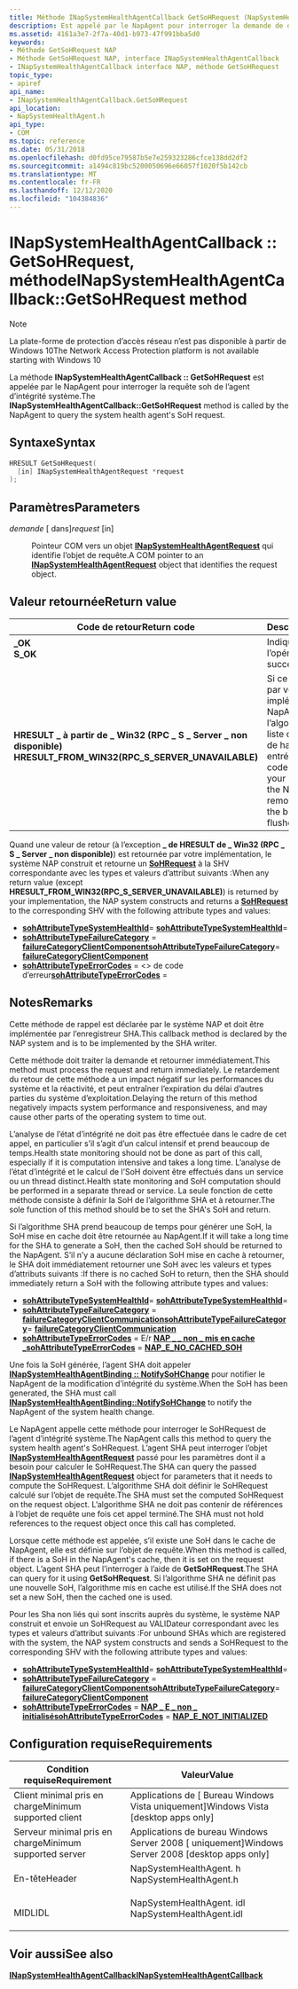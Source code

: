 ```yaml
---
title: Méthode INapSystemHealthAgentCallback GetSoHRequest (NapSystemHealthAgent. h)
description: Est appelé par le NapAgent pour interroger la demande de déclaration d’intégrité de l’agent d’intégrité système.
ms.assetid: 4161a3e7-2f7a-40d1-b973-47f991bba5d0
keywords:
- Méthode GetSoHRequest NAP
- Méthode GetSoHRequest NAP, interface INapSystemHealthAgentCallback
- INapSystemHealthAgentCallback interface NAP, méthode GetSoHRequest
topic_type:
- apiref
api_name:
- INapSystemHealthAgentCallback.GetSoHRequest
api_location:
- NapSystemHealthAgent.h
api_type:
- COM
ms.topic: reference
ms.date: 05/31/2018
ms.openlocfilehash: d0fd95ce79587b5e7e259323286cfce138dd2df2
ms.sourcegitcommit: a1494c819bc5200050696e66057f1020f5b142cb
ms.translationtype: MT
ms.contentlocale: fr-FR
ms.lasthandoff: 12/12/2020
ms.locfileid: "104384836"
---
```

# <a name="inapsystemhealthagentcallbackgetsohrequest-method"></a><span data-ttu-id="95d3a-106">INapSystemHealthAgentCallback :: GetSoHRequest, méthode</span><span class="sxs-lookup"><span data-stu-id="95d3a-106">INapSystemHealthAgentCallback::GetSoHRequest method</span></span>

> [!Note]  
> <span data-ttu-id="95d3a-107">La plate-forme de protection d’accès réseau n’est pas disponible à partir de Windows 10</span><span class="sxs-lookup"><span data-stu-id="95d3a-107">The Network Access Protection platform is not available starting with Windows 10</span></span>

 

<span data-ttu-id="95d3a-108">La méthode **INapSystemHealthAgentCallback :: GetSoHRequest** est appelée par le NapAgent pour interroger la requête soh de l’agent d’intégrité système.</span><span class="sxs-lookup"><span data-stu-id="95d3a-108">The **INapSystemHealthAgentCallback::GetSoHRequest** method is called by the NapAgent to query the system health agent's SoH request.</span></span>

## <a name="syntax"></a><span data-ttu-id="95d3a-109">Syntaxe</span><span class="sxs-lookup"><span data-stu-id="95d3a-109">Syntax</span></span>


```C++
HRESULT GetSoHRequest(
  [in] INapSystemHealthAgentRequest *request
);
```



## <a name="parameters"></a><span data-ttu-id="95d3a-110">Paramètres</span><span class="sxs-lookup"><span data-stu-id="95d3a-110">Parameters</span></span>

<dl> <dt>

<span data-ttu-id="95d3a-111">*demande* \[ dans\]</span><span class="sxs-lookup"><span data-stu-id="95d3a-111">*request* \[in\]</span></span>
</dt> <dd>

<span data-ttu-id="95d3a-112">Pointeur COM vers un objet [**INapSystemHealthAgentRequest**](inapsystemhealthagentrequest.md) qui identifie l’objet de requête.</span><span class="sxs-lookup"><span data-stu-id="95d3a-112">A COM pointer to an [**INapSystemHealthAgentRequest**](inapsystemhealthagentrequest.md) object that identifies the request object.</span></span>

</dd> </dl>

## <a name="return-value"></a><span data-ttu-id="95d3a-113">Valeur retournée</span><span class="sxs-lookup"><span data-stu-id="95d3a-113">Return value</span></span>



| <span data-ttu-id="95d3a-114">Code de retour</span><span class="sxs-lookup"><span data-stu-id="95d3a-114">Return code</span></span>                                                                                                                      | <span data-ttu-id="95d3a-115">Description</span><span class="sxs-lookup"><span data-stu-id="95d3a-115">Description</span></span>                                                                                                                                        |
|----------------------------------------------------------------------------------------------------------------------------------|----------------------------------------------------------------------------------------------------------------------------------------------------|
| <dl> <span data-ttu-id="95d3a-116"><dt>**\_OK**</dt></span><span class="sxs-lookup"><span data-stu-id="95d3a-116"><dt>**S\_OK**</dt></span></span> </dl>                                             | <span data-ttu-id="95d3a-117">Indique la réussite de l’opération.</span><span class="sxs-lookup"><span data-stu-id="95d3a-117">Indicates success.</span></span><br/>                                                                                                                      |
| <dl> <span data-ttu-id="95d3a-118"><dt>**HRESULT \_ à partir de \_ Win32 (RPC \_ S \_ Server \_ non disponible)**</dt></span><span class="sxs-lookup"><span data-stu-id="95d3a-118"><dt>**HRESULT\_FROM\_WIN32(RPC\_S\_SERVER\_UNAVAILABLE)**</dt></span></span> </dl> | <span data-ttu-id="95d3a-119">Si ce code est retourné par votre implémentation, NapAgent supprime l’algorithme SHA de la liste des transactions de hachage et vide son entrée de cache.</span><span class="sxs-lookup"><span data-stu-id="95d3a-119">If this code is returned by your implementation, the NapAgent then removes the SHA from the bound-SHA list and flushes its cache entry.</span></span><br/> |



 

<span data-ttu-id="95d3a-120">Quand une valeur de retour (à l’exception **\_ de HRESULT de \_ Win32 (RPC \_ S \_ Server \_ non disponible)**) est retournée par votre implémentation, le système NAP construit et retourne un [**SoHRequest**](/windows/win32/api/naptypes/ns-naptypes-soh) à la SHV correspondante avec les types et valeurs d’attribut suivants :</span><span class="sxs-lookup"><span data-stu-id="95d3a-120">When any return value (except **HRESULT\_FROM\_WIN32(RPC\_S\_SERVER\_UNAVAILABLE)**) is returned by your implementation, the NAP system constructs and returns a [**SoHRequest**](/windows/win32/api/naptypes/ns-naptypes-soh) to the corresponding SHV with the following attribute types and values:</span></span>

-   <span data-ttu-id="95d3a-121">[**sohAttributeTypeSystemHealthId**](sohattributetype-enum.md)= <id></span><span class="sxs-lookup"><span data-stu-id="95d3a-121">[**sohAttributeTypeSystemHealthId**](sohattributetype-enum.md)= <id></span></span>
-   <span data-ttu-id="95d3a-122">[**sohAttributeTypeFailureCategory**](sohattributetype-enum.md) =  [ **failureCategoryClientComponent**](/windows/win32/api/naptypes/ne-naptypes-failurecategory)</span><span class="sxs-lookup"><span data-stu-id="95d3a-122">[**sohAttributeTypeFailureCategory**](sohattributetype-enum.md)= [**failureCategoryClientComponent**](/windows/win32/api/naptypes/ne-naptypes-failurecategory)</span></span>
-   <span data-ttu-id="95d3a-123">[**sohAttributeTypeErrorCodes**](sohattributetype-enum.md) = <> de code d’erreur</span><span class="sxs-lookup"><span data-stu-id="95d3a-123">[**sohAttributeTypeErrorCodes**](sohattributetype-enum.md) = <error-code></span></span>

## <a name="remarks"></a><span data-ttu-id="95d3a-124">Notes</span><span class="sxs-lookup"><span data-stu-id="95d3a-124">Remarks</span></span>

<span data-ttu-id="95d3a-125">Cette méthode de rappel est déclarée par le système NAP et doit être implémentée par l’enregistreur SHA.</span><span class="sxs-lookup"><span data-stu-id="95d3a-125">This callback method is declared by the NAP system and is to be implemented by the SHA writer.</span></span>

<span data-ttu-id="95d3a-126">Cette méthode doit traiter la demande et retourner immédiatement.</span><span class="sxs-lookup"><span data-stu-id="95d3a-126">This method must process the request and return immediately.</span></span> <span data-ttu-id="95d3a-127">Le retardement du retour de cette méthode a un impact négatif sur les performances du système et la réactivité, et peut entraîner l’expiration du délai d’autres parties du système d’exploitation.</span><span class="sxs-lookup"><span data-stu-id="95d3a-127">Delaying the return of this method negatively impacts system performance and responsiveness, and may cause other parts of the operating system to time out.</span></span>

<span data-ttu-id="95d3a-128">L’analyse de l’état d’intégrité ne doit pas être effectuée dans le cadre de cet appel, en particulier s’il s’agit d’un calcul intensif et prend beaucoup de temps.</span><span class="sxs-lookup"><span data-stu-id="95d3a-128">Health state monitoring should not be done as part of this call, especially if it is computation intensive and takes a long time.</span></span> <span data-ttu-id="95d3a-129">L’analyse de l’état d’intégrité et le calcul de l’SoH doivent être effectués dans un service ou un thread distinct.</span><span class="sxs-lookup"><span data-stu-id="95d3a-129">Health state monitoring and SoH computation should be performed in a separate thread or service.</span></span> <span data-ttu-id="95d3a-130">La seule fonction de cette méthode consiste à définir la SoH de l’algorithme SHA et à retourner.</span><span class="sxs-lookup"><span data-stu-id="95d3a-130">The sole function of this method should be to set the SHA's SoH and return.</span></span>

<span data-ttu-id="95d3a-131">Si l’algorithme SHA prend beaucoup de temps pour générer une SoH, la SoH mise en cache doit être retournée au NapAgent.</span><span class="sxs-lookup"><span data-stu-id="95d3a-131">If it will take a long time for the SHA to generate a SoH, then the cached SoH should be returned to the NapAgent.</span></span> <span data-ttu-id="95d3a-132">S’il n’y a aucune déclaration SoH mise en cache à retourner, le SHA doit immédiatement retourner une SoH avec les valeurs et types d’attributs suivants :</span><span class="sxs-lookup"><span data-stu-id="95d3a-132">If there is no cached SoH to return, then the SHA should immediately return a SoH with the following attribute types and values:</span></span>

-   <span data-ttu-id="95d3a-133">[**sohAttributeTypeSystemHealthId**](sohattributetype-enum.md)= <id></span><span class="sxs-lookup"><span data-stu-id="95d3a-133">[**sohAttributeTypeSystemHealthId**](sohattributetype-enum.md)= <id></span></span>
-   <span data-ttu-id="95d3a-134">[**sohAttributeTypeFailureCategory**](sohattributetype-enum.md) =  [ **failureCategoryClientCommunication**](/windows/win32/api/naptypes/ne-naptypes-failurecategory)</span><span class="sxs-lookup"><span data-stu-id="95d3a-134">[**sohAttributeTypeFailureCategory**](sohattributetype-enum.md)= [**failureCategoryClientCommunication**](/windows/win32/api/naptypes/ne-naptypes-failurecategory)</span></span>
-   <span data-ttu-id="95d3a-135">[**sohAttributeTypeErrorCodes**](sohattributetype-enum.md)  =  E/r [ **NAP \_ \_ non \_ mis en cache \_**](nap-error-constants.md)</span><span class="sxs-lookup"><span data-stu-id="95d3a-135">[**sohAttributeTypeErrorCodes**](sohattributetype-enum.md) = [**NAP\_E\_NO\_CACHED\_SOH**](nap-error-constants.md)</span></span>

<span data-ttu-id="95d3a-136">Une fois la SoH générée, l’agent SHA doit appeler [**INapSystemHealthAgentBinding :: NotifySoHChange**](inapsystemhealthagentbinding-notifysohchange-method.md) pour notifier le NapAgent de la modification d’intégrité du système.</span><span class="sxs-lookup"><span data-stu-id="95d3a-136">When the SoH has been generated, the SHA must call [**INapSystemHealthAgentBinding::NotifySoHChange**](inapsystemhealthagentbinding-notifysohchange-method.md) to notify the NapAgent of the system health change.</span></span>

<span data-ttu-id="95d3a-137">Le NapAgent appelle cette méthode pour interroger le SoHRequest de l’agent d’intégrité système.</span><span class="sxs-lookup"><span data-stu-id="95d3a-137">The NapAgent calls this method to query the system health agent's SoHRequest.</span></span> <span data-ttu-id="95d3a-138">L’agent SHA peut interroger l’objet [**INapSystemHealthAgentRequest**](inapsystemhealthagentrequest.md) passé pour les paramètres dont il a besoin pour calculer le SoHRequest.</span><span class="sxs-lookup"><span data-stu-id="95d3a-138">The SHA can query the passed [**INapSystemHealthAgentRequest**](inapsystemhealthagentrequest.md) object for parameters that it needs to compute the SoHRequest.</span></span> <span data-ttu-id="95d3a-139">L’algorithme SHA doit définir le SoHRequest calculé sur l’objet de requête.</span><span class="sxs-lookup"><span data-stu-id="95d3a-139">The SHA must set the computed SoHRequest on the request object.</span></span> <span data-ttu-id="95d3a-140">L’algorithme SHA ne doit pas contenir de références à l’objet de requête une fois cet appel terminé.</span><span class="sxs-lookup"><span data-stu-id="95d3a-140">The SHA must not hold references to the request object once this call has completed.</span></span>

<span data-ttu-id="95d3a-141">Lorsque cette méthode est appelée, s’il existe une SoH dans le cache de NapAgent, elle est définie sur l’objet de requête.</span><span class="sxs-lookup"><span data-stu-id="95d3a-141">When this method is called, if there is a SoH in the NapAgent's cache, then it is set on the request object.</span></span> <span data-ttu-id="95d3a-142">L’agent SHA peut l’interroger à l’aide de **GetSoHRequest**.</span><span class="sxs-lookup"><span data-stu-id="95d3a-142">The SHA can query for it using **GetSoHRequest**.</span></span> <span data-ttu-id="95d3a-143">Si l’algorithme SHA ne définit pas une nouvelle SoH, l’algorithme mis en cache est utilisé.</span><span class="sxs-lookup"><span data-stu-id="95d3a-143">If the SHA does not set a new SoH, then the cached one is used.</span></span>

<span data-ttu-id="95d3a-144">Pour les Sha non liés qui sont inscrits auprès du système, le système NAP construit et envoie un SoHRequest au VALIDateur correspondant avec les types et valeurs d’attribut suivants :</span><span class="sxs-lookup"><span data-stu-id="95d3a-144">For unbound SHAs which are registered with the system, the NAP system constructs and sends a SoHRequest to the corresponding SHV with the following attribute types and values:</span></span>

-   <span data-ttu-id="95d3a-145">[**sohAttributeTypeSystemHealthId**](sohattributetype-enum.md)= <id></span><span class="sxs-lookup"><span data-stu-id="95d3a-145">[**sohAttributeTypeSystemHealthId**](sohattributetype-enum.md)= <id></span></span>
-   <span data-ttu-id="95d3a-146">[**sohAttributeTypeFailureCategory**](sohattributetype-enum.md) =  [ **failureCategoryClientComponent**](/windows/win32/api/naptypes/ne-naptypes-failurecategory)</span><span class="sxs-lookup"><span data-stu-id="95d3a-146">[**sohAttributeTypeFailureCategory**](sohattributetype-enum.md)= [**failureCategoryClientComponent**](/windows/win32/api/naptypes/ne-naptypes-failurecategory)</span></span>
-   <span data-ttu-id="95d3a-147">[**sohAttributeTypeErrorCodes**](sohattributetype-enum.md)  =  [ **NAP \_ E \_ non \_ initialisé**](nap-error-constants.md)</span><span class="sxs-lookup"><span data-stu-id="95d3a-147">[**sohAttributeTypeErrorCodes**](sohattributetype-enum.md) = [**NAP\_E\_NOT\_INITIALIZED**](nap-error-constants.md)</span></span>

## <a name="requirements"></a><span data-ttu-id="95d3a-148">Configuration requise</span><span class="sxs-lookup"><span data-stu-id="95d3a-148">Requirements</span></span>



| <span data-ttu-id="95d3a-149">Condition requise</span><span class="sxs-lookup"><span data-stu-id="95d3a-149">Requirement</span></span> | <span data-ttu-id="95d3a-150">Valeur</span><span class="sxs-lookup"><span data-stu-id="95d3a-150">Value</span></span> |
|-------------------------------------|-----------------------------------------------------------------------------------------------------|
| <span data-ttu-id="95d3a-151">Client minimal pris en charge</span><span class="sxs-lookup"><span data-stu-id="95d3a-151">Minimum supported client</span></span><br/> | <span data-ttu-id="95d3a-152">Applications de \[ Bureau Windows Vista uniquement\]</span><span class="sxs-lookup"><span data-stu-id="95d3a-152">Windows Vista \[desktop apps only\]</span></span><br/>                                                      |
| <span data-ttu-id="95d3a-153">Serveur minimal pris en charge</span><span class="sxs-lookup"><span data-stu-id="95d3a-153">Minimum supported server</span></span><br/> | <span data-ttu-id="95d3a-154">Applications de bureau Windows Server 2008 \[ uniquement\]</span><span class="sxs-lookup"><span data-stu-id="95d3a-154">Windows Server 2008 \[desktop apps only\]</span></span><br/>                                                |
| <span data-ttu-id="95d3a-155">En-tête</span><span class="sxs-lookup"><span data-stu-id="95d3a-155">Header</span></span><br/>                   | <dl> <span data-ttu-id="95d3a-156"><dt>NapSystemHealthAgent. h</dt></span><span class="sxs-lookup"><span data-stu-id="95d3a-156"><dt>NapSystemHealthAgent.h</dt></span></span> </dl>   |
| <span data-ttu-id="95d3a-157">MIDL</span><span class="sxs-lookup"><span data-stu-id="95d3a-157">IDL</span></span><br/>                      | <dl> <span data-ttu-id="95d3a-158"><dt>NapSystemHealthAgent. idl</dt></span><span class="sxs-lookup"><span data-stu-id="95d3a-158"><dt>NapSystemHealthAgent.idl</dt></span></span> </dl> |



## <a name="see-also"></a><span data-ttu-id="95d3a-159">Voir aussi</span><span class="sxs-lookup"><span data-stu-id="95d3a-159">See also</span></span>

<dl> <dt>

[<span data-ttu-id="95d3a-160">**INapSystemHealthAgentCallback**</span><span class="sxs-lookup"><span data-stu-id="95d3a-160">**INapSystemHealthAgentCallback**</span></span>](inapsystemhealthagentcallback.md)
</dt> </dl>

 

 





